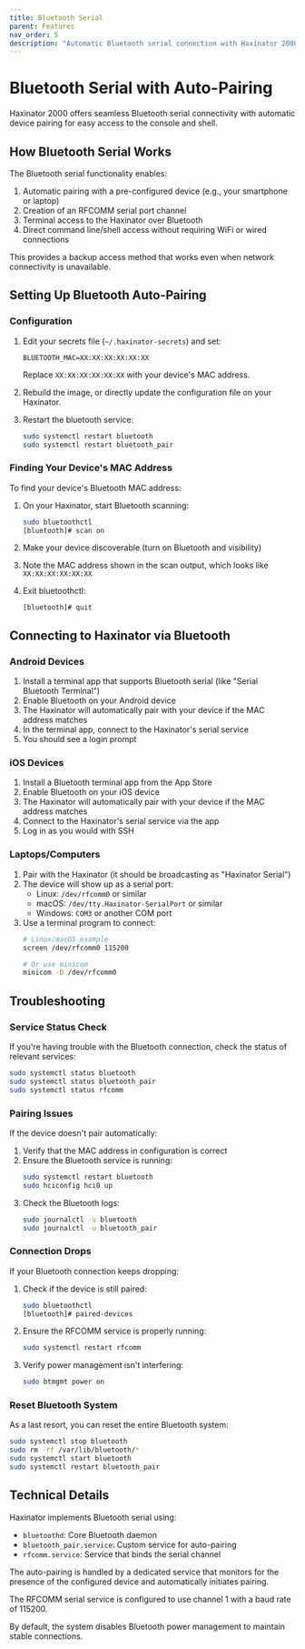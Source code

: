 ```yaml
---
title: Bluetooth Serial
parent: Features
nav_order: 5
description: "Automatic Bluetooth serial connection with Haxinator 2000"
---
```


# Bluetooth Serial with Auto-Pairing

Haxinator 2000 offers seamless Bluetooth serial connectivity with automatic device pairing for easy access to the console and shell.

## How Bluetooth Serial Works

The Bluetooth serial functionality enables:

1. Automatic pairing with a pre-configured device (e.g., your smartphone or laptop)
2. Creation of an RFCOMM serial port channel
3. Terminal access to the Haxinator over Bluetooth
4. Direct command line/shell access without requiring WiFi or wired connections

This provides a backup access method that works even when network connectivity is unavailable.

## Setting Up Bluetooth Auto-Pairing

### Configuration

1. Edit your secrets file (`~/.haxinator-secrets`) and set:
   ```
   BLUETOOTH_MAC=XX:XX:XX:XX:XX:XX
   ```
   Replace `XX:XX:XX:XX:XX:XX` with your device's MAC address.

2. Rebuild the image, or directly update the configuration file on your Haxinator.

3. Restart the bluetooth service:
   ```bash
   sudo systemctl restart bluetooth
   sudo systemctl restart bluetooth_pair
   ```

### Finding Your Device's MAC Address

To find your device's Bluetooth MAC address:

1. On your Haxinator, start Bluetooth scanning:
   ```bash
   sudo bluetoothctl
   [bluetooth]# scan on
   ```

2. Make your device discoverable (turn on Bluetooth and visibility)

3. Note the MAC address shown in the scan output, which looks like `XX:XX:XX:XX:XX:XX`

4. Exit bluetoothctl:
   ```
   [bluetooth]# quit
   ```

## Connecting to Haxinator via Bluetooth

### Android Devices

1. Install a terminal app that supports Bluetooth serial (like "Serial Bluetooth Terminal")
2. Enable Bluetooth on your Android device
3. The Haxinator will automatically pair with your device if the MAC address matches
4. In the terminal app, connect to the Haxinator's serial service
5. You should see a login prompt

### iOS Devices

1. Install a Bluetooth terminal app from the App Store
2. Enable Bluetooth on your iOS device
3. The Haxinator will automatically pair with your device if the MAC address matches
4. Connect to the Haxinator's serial service via the app
5. Log in as you would with SSH

### Laptops/Computers

1. Pair with the Haxinator (it should be broadcasting as "Haxinator Serial")
2. The device will show up as a serial port:
   - Linux: `/dev/rfcomm0` or similar
   - macOS: `/dev/tty.Haxinator-SerialPort` or similar
   - Windows: `COM3` or another COM port
3. Use a terminal program to connect:
   ```bash
   # Linux/macOS example
   screen /dev/rfcomm0 115200
   
   # Or use minicom
   minicom -D /dev/rfcomm0
   ```

## Troubleshooting

### Service Status Check

If you're having trouble with the Bluetooth connection, check the status of relevant services:

```bash
sudo systemctl status bluetooth
sudo systemctl status bluetooth_pair
sudo systemctl status rfcomm
```

### Pairing Issues

If the device doesn't pair automatically:

1. Verify that the MAC address in configuration is correct 
2. Ensure the Bluetooth service is running:
   ```bash
   sudo systemctl restart bluetooth
   sudo hciconfig hci0 up
   ```
3. Check the Bluetooth logs:
   ```bash
   sudo journalctl -u bluetooth
   sudo journalctl -u bluetooth_pair
   ```

### Connection Drops

If your Bluetooth connection keeps dropping:

1. Check if the device is still paired:
   ```bash
   sudo bluetoothctl
   [bluetooth]# paired-devices
   ```

2. Ensure the RFCOMM service is properly running:
   ```bash
   sudo systemctl restart rfcomm
   ```

3. Verify power management isn't interfering:
   ```bash
   sudo btmgmt power on
   ```

### Reset Bluetooth System

As a last resort, you can reset the entire Bluetooth system:

```bash
sudo systemctl stop bluetooth
sudo rm -rf /var/lib/bluetooth/*
sudo systemctl start bluetooth
sudo systemctl restart bluetooth_pair
```

## Technical Details

Haxinator implements Bluetooth serial using:

- `bluetoothd`: Core Bluetooth daemon
- `bluetooth_pair.service`: Custom service for auto-pairing
- `rfcomm.service`: Service that binds the serial channel

The auto-pairing is handled by a dedicated service that monitors for the presence of the configured device and automatically initiates pairing.

The RFCOMM serial service is configured to use channel 1 with a baud rate of 115200.

By default, the system disables Bluetooth power management to maintain stable connections. 